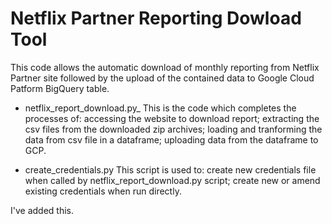 # Netflix Partner Reporting Dowload Tool

This code allows the automatic download of monthly reporting from Netflix Partner site followed by the upload of the contained data to Google Cloud Patform BigQuery table.

* netflix_report_download.py_
This is the code which completes the processes of:
    accessing the website to download report;
    extracting the csv files from the downloaded zip archives;
    loading and tranforming the data from csv file in a dataframe;
    uploading data from the dataframe to GCP.

* create_credentials.py
This script is used to:
    create new credentials file when called by netflix_report_download.py script;
    create new or amend existing credentials when run directly.

I've added this.
